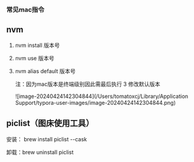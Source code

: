 ### 常见mac指令

## nvm

1. nvm install 版本号

2. nvm use 版本号

3. nvm alias default 版本号

   注：因为mac版本是终端级别因此需最后执行 3 修改默认版本

   ![image-20240424142304844](/Users/tomatoxcj/Library/Application Support/typora-user-images/image-20240424142304844.png)

## piclist（图床使用工具）

安装： brew install piclist --cask

卸载：brew uninstall piclist
